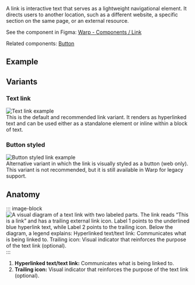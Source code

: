 A link is interactive text that serves as a lightweight navigational element. It directs users to another location, such as a different website, a specific section on the same page, or an external resource.

See the component in Figma: [Warp - Components / Link](https://www.figma.com/design/pLorEdyAMCZXoxkaCSgREO/Warp-Portal---Documentation?node-id=2436-1497&m=dev)

Related components: [Button](https://www.figma.com/design/pLorEdyAMCZXoxkaCSgREO/Warp-Portal---Documentation?node-id=2392-6379&m=dev)

## Example
<ThemeSwitcher />
<link-example />

## Variants

### Text link

<div class="grid grid-cols-2 gap-24">
  <div class="py-16">
    <img src="/components/link/link-text-styled.svg" alt="Text link example" />
  </div>
  <div class="py-16">
  This is the default and recommended link variant. It renders as hyperlinked text and can be used either as a standalone element or inline within a block of text.
  </div>
</div>

### Button styled

<div class="grid grid-cols-2 gap-24">
  <div class="py-16">
    <img src="/components/link/link-button-styled.svg" alt="Button styled link example" />
  </div>

  <div class="py-16">
  Alternative variant in which the link is visually styled as a button (web only). This variant is not recommended, but it is still available in Warp for legacy support.
  </div>
</div>

## Anatomy

::: image-block
![A visual diagram of a text link with two labeled parts. The link reads “This is a link” and has a trailing external link icon. Label 1 points to the underlined blue hyperlink text, while Label 2 points to the trailing icon. Below the diagram, a legend explains: Hyperlinked text/text link: Communicates what is being linked to. Trailing icon: Visual indicator that reinforces the purpose of the text link (optional).](/components/link/link-anatomy.svg)
:::

1. <b>Hyperlinked text/text link:</b> Communicates what is being linked to.
2. <b>Trailing icon:</b> Visual indicator that reinforces the purpose of the text link (optional).

